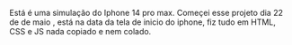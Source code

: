 Está é uma simulação do Iphone 14 pro max.
Começei esse projeto dia 22 de de maio , está na data da tela de inicio do iphone, fiz tudo em HTML, CSS e JS 
nada copiado e nem colado.
